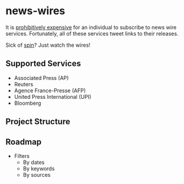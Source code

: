 # news-wires

It is [prohibitively expensive](https://www.quora.com/How-much-would-it-cost-to-have-access-and-authorization-to-use-Reuters-or-Associated-Press-news-wires-for-publication-online) for an individual
to subscribe to news wire services. Fortunately, all of these services tweet links
to their releases.

Sick of [spin](http://www.imdb.com/title/tt0114512/)? Just watch the wires!

## Supported Services

* Associated Press (AP)
* Reuters
* Agence France-Presse (AFP)
* United Press International (UPI)
* Bloomberg

## Project Structure

## Roadmap

* Filters
    * By dates
    * By keywords
    * By sources
